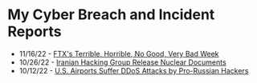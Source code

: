 # My Cyber Breach and Incident Reports
- 11/16/22 - [FTX's Terrible, Horrible, No Good, Very Bad Week](https://dillon-phong.github.io/ftx-terrible-horrible-no-good-very-bad-week/)
- 10/26/22 - [Iranian Hacking Group Release Nuclear Documents](https://dillon-phong.github.io/iranian-hacking-group-release-nuclear-documents/)
- 10/12/22 - [U.S. Airports Suffer DDoS Attacks by Pro-Russian Hackers](https://dillon-phong.github.io/us-airports-suffer-ddos-attacks-by-pro-russian-hackers/)